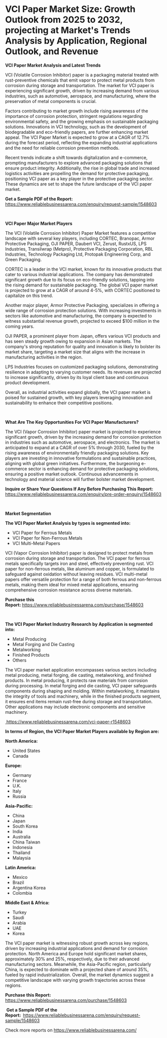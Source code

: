 <p><h1>VCI Paper Market Size: Growth Outlook from 2025 to 2032, projecting at Market's Trends Analysis by Application, Regional Outlook, and Revenue</h1></p><p><strong>VCI Paper Market Analysis and Latest Trends</strong></p>
<p><p>VCI (Volatile Corrosion Inhibitor) paper is a packaging material treated with rust-preventive chemicals that emit vapor to protect metal products from corrosion during storage and transportation. The market for VCI paper is experiencing significant growth, driven by increasing demand from various industries, such as automotive, aerospace, and manufacturing, where the preservation of metal components is crucial.</p><p>Factors contributing to market growth include rising awareness of the importance of corrosion protection, stringent regulations regarding environmental safety, and the growing emphasis on sustainable packaging solutions. Innovations in VCI technology, such as the development of biodegradable and eco-friendly papers, are further enhancing market appeal. The VCI Paper Market is expected to grow at a CAGR of 12.7% during the forecast period, reflecting the expanding industrial applications and the need for reliable corrosion prevention methods.</p><p>Recent trends indicate a shift towards digitalization and e-commerce, prompting manufacturers to explore advanced packaging solutions that ensure product integrity. Additionally, the rise in global trade and increased logistics activities are propelling the demand for protective packaging, positioning VCI paper as a key player in the protective packaging sector. These dynamics are set to shape the future landscape of the VCI paper market.</p></p>
<p><strong>Get a Sample PDF of the Report:&nbsp;</strong> <a href="https://www.reliablebusinessarena.com/enquiry/request-sample/1548603?utm_campaign=2524&utm_medium=2&utm_source=Github&utm_content=ia&utm_term=01042025&utm_id=vci-paper">https://www.reliablebusinessarena.com/enquiry/request-sample/1548603</a></p>
<p>&nbsp;</p>
<p><strong>VCI Paper Major Market Players</strong></p>
<p><p>The VCI (Volatile Corrosion Inhibitor) Paper Market features a competitive landscape with several key players, including CORTEC, Branopac, Armor Protective Packaging, OJI PAPER, Daubert VCI, Zerust, RustxUS, LPS Industries, Transilwrap (Metpro), Protective Packaging Corporation, RBL Industries, Technology Packaging Ltd, Protopak Engineering Corp, and Green Packaging.</p><p>CORTEC is a leader in the VCI market, known for its innovative products that cater to various industrial applications. The company has demonstrated significant growth due to its focus on eco-friendly solutions, tapping into the rising demand for sustainable packaging. The global VCI paper market is projected to grow at a CAGR of around 4-5%, with CORTEC positioned to capitalize on this trend.</p><p>Another major player, Armor Protective Packaging, specializes in offering a wide range of corrosion protection solutions. With increasing investments in sectors like automotive and manufacturing, the company is expected to witness substantial revenue growth, projected to exceed $100 million in the coming years.</p><p>OJI PAPER, a prominent player from Japan, offers various VCI products and has seen steady growth owing to expansion in Asian markets. The company's strong reputation for quality and innovation is likely to bolster its market share, targeting a market size that aligns with the increase in manufacturing activities in the region.</p><p>LPS Industries focuses on customized packaging solutions, demonstrating resilience in adapting to varying customer needs. Its revenues are projected to increase significantly, driven by its loyal client base and continuous product development. </p><p>Overall, as industrial activities expand globally, the VCI paper market is poised for sustained growth, with key players leveraging innovation and sustainability to enhance their competitive positions.</p></p>
<p>&nbsp;</p>
<p><strong>What Are The Key Opportunities For VCI Paper Manufacturers?</strong></p>
<p><p>The VCI (Vapor Corrosion Inhibitor) paper market is projected to experience significant growth, driven by the increasing demand for corrosion protection in industries such as automotive, aerospace, and electronics. The market is anticipated to expand at a CAGR of over 5% through 2030, fueled by the rising awareness of environmentally friendly packaging solutions. Key players are investing in innovative formulations and sustainable practices, aligning with global green initiatives. Furthermore, the burgeoning e-commerce sector is enhancing demand for protective packaging solutions, ensuring a positive market outlook. Continuous advancements in technology and material science will further bolster market development.</p></p>
<p><strong>Inquire or Share Your Questions If Any Before Purchasing This Report:</strong> <a href="https://www.reliablebusinessarena.com/enquiry/pre-order-enquiry/1548603?utm_campaign=2524&utm_medium=2&utm_source=Github&utm_content=ia&utm_term=01042025&utm_id=vci-paper">https://www.reliablebusinessarena.com/enquiry/pre-order-enquiry/1548603</a></p>
<p>&nbsp;</p>
<p><strong>Market Segmentation</strong></p>
<p><strong>The VCI Paper Market Analysis by types is segmented into:</strong></p>
<p><ul><li>VCI Paper for Ferrous Metals</li><li>VCI Paper for Non-Ferrous Metals</li><li>VCI Multi-Metal Papers</li></ul></p>
<p><p>VCI (Vapor Corrosion Inhibitor) paper is designed to protect metals from corrosion during storage and transportation. The VCI paper for ferrous metals specifically targets iron and steel, effectively preventing rust. VCI paper for non-ferrous metals, like aluminum and copper, is formulated to safeguard against oxidation without leaving residues. VCI multi-metal papers offer versatile protection for a range of both ferrous and non-ferrous metals, making them ideal for mixed metal applications, ensuring comprehensive corrosion resistance across diverse materials.</p></p>
<p><strong>Purchase this Report:&nbsp;</strong><a href="https://www.reliablebusinessarena.com/purchase/1548603?utm_campaign=2524&utm_medium=2&utm_source=Github&utm_content=ia&utm_term=01042025&utm_id=vci-paper">https://www.reliablebusinessarena.com/purchase/1548603</a></p>
<p>&nbsp;</p>
<p><strong>The VCI Paper Market Industry Research by Application is segmented into:</strong></p>
<p><ul><li>Metal Producing</li><li>Metal Forging and Die Casting</li><li>Metalworking</li><li>Finished Products</li><li>Others</li></ul></p>
<p><p>The VCI paper market application encompasses various sectors including metal producing, metal forging, die casting, metalworking, and finished products. In metal producing, it protects raw materials from corrosion during processing. In metal forging and die casting, VCI paper safeguards components during shaping and molding. Within metalworking, it maintains the integrity of tools and machinery, while in the finished products segment, it ensures end items remain rust-free during storage and transportation. Other applications may include electronic components and sensitive machinery.</p></p>
<p><a href="https://www.reliablebusinessarena.com/vci-paper-r1548603?utm_campaign=2524&utm_medium=2&utm_source=Github&utm_content=ia&utm_term=01042025&utm_id=vci-paper">&nbsp;https://www.reliablebusinessarena.com/vci-paper-r1548603</a></p>
<p><strong>In terms of Region, the VCI Paper Market Players available by Region are:</strong></p>
<p>
    <p> <strong> North America: </strong>
        <ul>
            <li>United States</li>
            <li>Canada</li>
        </ul>
        </p> 
    <p> <strong> Europe: </strong>
        <ul>
            <li>Germany</li>
            <li>France</li>
            <li>U.K.</li>
            <li>Italy</li>
            <li>Russia</li>
        </ul>
        </p> 
    <p> <strong> Asia-Pacific: </strong>
        <ul>
            <li>China</li>
            <li>Japan</li>
            <li>South Korea</li>
            <li>India</li>
            <li>Australia</li>
            <li>China Taiwan</li>
            <li>Indonesia</li>
            <li>Thailand</li>
            <li>Malaysia</li>
        </ul>
        </p> 
    <p> <strong> Latin America: </strong>
        <ul>
            <li>Mexico</li>
            <li>Brazil</li>
            <li>Argentina Korea</li>
            <li>Colombia</li>
        </ul>
        </p> 
    <p> <strong> Middle East & Africa: </strong>
        <ul>
            <li>Turkey</li>
            <li>Saudi</li>
            <li>Arabia</li>
            <li>UAE</li>
            <li>Korea</li>
        </ul>
    </p>
    </p>
<p><p>The VCI paper market is witnessing robust growth across key regions, driven by increasing industrial applications and demand for corrosion protection. North America and Europe hold significant market shares, approximately 30% and 25%, respectively, due to their advanced manufacturing sectors. Meanwhile, the Asia-Pacific region, particularly China, is expected to dominate with a projected share of around 35%, fueled by rapid industrialization. Overall, the market dynamics suggest a competitive landscape with varying growth trajectories across these regions.</p></p>
<p><strong>Purchase this Report: </strong><a href="https://www.reliablebusinessarena.com/purchase/1548603?utm_campaign=2524&utm_medium=2&utm_source=Github&utm_content=ia&utm_term=01042025&utm_id=vci-paper">https://www.reliablebusinessarena.com/purchase/1548603</a></p>
<p>&nbsp;<strong>Get a Sample PDF of the Report:&nbsp;&nbsp;</strong><a href="https://www.reliablebusinessarena.com/enquiry/request-sample/1548603?utm_campaign=2524&utm_medium=2&utm_source=Github&utm_content=ia&utm_term=01042025&utm_id=vci-paper">https://www.reliablebusinessarena.com/enquiry/request-sample/1548603</a></p>
<p><strong></strong></p>
<p>Check more reports on <a href="https://www.reliablebusinessarena.com/?utm_campaign=2524&utm_medium=2&utm_source=Github&utm_content=ia&utm_term=01042025&utm_id=vci-paper">https://www.reliablebusinessarena.com/</a></p>